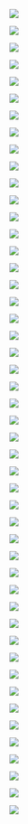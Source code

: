 ![](https://github.com/wavy-project/wavy-line-ai_v1/blob/master/screenshots/grid118x68depth3cost_dist-from-start-times-0.5-plus-dist-from-nearest-edge-times-0.75-plus-1.75x-div-30-penalty-num-surr-pts-%3E3-plus-random-range-wh-div-30_start_middle.jpg)

![](https://github.com/wavy-project/wavy-line-ai_v1/blob/master/screenshots/grid118x68depth3cost_dist-from-start-times-0.5-plus-dist-from-nearest-edge-times-0.75-plus-2x-div-30-penalty-num-surr-pts-%3E3-plus-random-range-wh-div-30_start_middle.jpg)

![](https://github.com/wavy-project/wavy-line-ai_v1/blob/master/screenshots/grid118x68depth4cost_dist-from-start-times-0.5-plus-dist-from-nearest-edge-times-0.75-plus-1.75x-div-30-penalty-num-surr-pts-%3E3-plus-random-range-wh-div-30_start_middle_no-seed-2.jpg)

![](https://github.com/wavy-project/wavy-line-ai_v1/blob/master/screenshots/grid118x68depth4cost_dist-from-start-times-0.5-plus-dist-from-nearest-edge-times-0.75-plus-1.75x-div-30-penalty-num-surr-pts-%3E3-plus-random-range-wh-div-30_start_middle_no-seed-3.jpg)

![](https://github.com/wavy-project/wavy-line-ai_v1/blob/master/screenshots/grid118x68depth4cost_dist-from-start-times-0.5-plus-dist-from-nearest-edge-times-0.75-plus-1.75x-div-30-penalty-num-surr-pts-%3E3-plus-random-range-wh-div-30_start_middle_no-seed-4.jpg)

![](https://github.com/wavy-project/wavy-line-ai_v1/blob/master/screenshots/grid118x68depth4cost_dist-from-start-times-0.5-plus-dist-from-nearest-edge-times-0.75-plus-1.75x-div-30-penalty-num-surr-pts-%3E3-plus-random-range-wh-div-30_start_middle_no-seed-5.jpg)

![](https://github.com/wavy-project/wavy-line-ai_v1/blob/master/screenshots/grid118x68depth4cost_dist-from-start-times-0.5-plus-dist-from-nearest-edge-times-0.75-plus-1.75x-div-30-penalty-num-surr-pts-%3E3-plus-random-range-wh-div-30_start_middle_no-seed-6.jpg)

![](https://github.com/wavy-project/wavy-line-ai_v1/blob/master/screenshots/grid118x68depth4cost_dist-from-start-times-0.5-plus-dist-from-nearest-edge-times-0.75-plus-1.75x-div-30-penalty-num-surr-pts-%3E3-plus-random-range-wh-div-30_start_middle_no-seed-7.jpg)

![](https://github.com/wavy-project/wavy-line-ai_v1/blob/master/screenshots/grid118x68depth4cost_dist-from-start-times-0.5-plus-dist-from-nearest-edge-times-0.75-plus-1.75x-div-30-penalty-num-surr-pts-%3E3-plus-random-range-wh-div-30_start_middle_no-seed-8.jpg)

![](https://github.com/wavy-project/wavy-line-ai_v1/blob/master/screenshots/grid118x68depth4cost_dist-from-start-times-0.5-plus-dist-from-nearest-edge-times-0.75-plus-1.75x-div-30-penalty-num-surr-pts-%3E3-plus-random-range-wh-div-30_start_middle_no-seed.jpg)

![](https://github.com/wavy-project/wavy-line-ai_v1/blob/master/screenshots/grid118x68depth4cost_dist-from-start-times-0.5-plus-dist-from-nearest-edge-times-0.75-plus-2.25x-div-30-penalty-num-surr-pts-%3E3-plus-random-range-wh-div-30_start_middle_no-seed-4.jpg)

![](https://github.com/wavy-project/wavy-line-ai_v1/blob/master/screenshots/grid118x68depth4cost_dist-from-start-times-0.5-plus-dist-from-nearest-edge-times-0.75-plus-2.25x-div-30-penalty-num-surr-pts-%3E3-plus-random-range-wh-div-30_start_middle_no-seed-6.jpg)

![](https://github.com/wavy-project/wavy-line-ai_v1/blob/master/screenshots/grid118x68depth4cost_dist-from-start-times-0.5-plus-dist-from-nearest-edge-times-0.75-plus-2.25x-div-30-penalty-num-surr-pts-%3E3-plus-random-range-wh-div-30_start_middle_no-seed-7.jpg)

![](https://github.com/wavy-project/wavy-line-ai_v1/blob/master/screenshots/grid118x68depth4cost_dist-from-start-times-0.5-plus-dist-from-nearest-edge-times-0.75-plus-2.25x-div-30-penalty-num-surr-pts-%3E3-plus-random-range-wh-div-30_start_middle_no-seed-8.jpg)

![](https://github.com/wavy-project/wavy-line-ai_v1/blob/master/screenshots/grid118x68depth4cost_dist-from-start-times-0.5-plus-dist-from-nearest-edge-times-0.75-plus-2.25x-div-30-penalty-num-surr-pts-%3E3-plus-random-range-wh-div-30_start_middle_no-seed-9.jpg)

![](https://github.com/wavy-project/wavy-line-ai_v1/blob/master/screenshots/grid118x68depth4cost_dist-from-start-times-0.5-plus-dist-from-nearest-edge-times-0.75-plus-4x-div-30-penalty-num-surr-pts-%3E3-plus-random-range-wh-div-30_start_middle_no-seed.jpg)

![](https://github.com/wavy-project/wavy-line-ai_v1/blob/master/screenshots/grid59x34depth10cost_dist-from-start-times-0.5-plus-dist-from-nearest-edge-times-0.75-plus-4x-div-30-penalty-num-surr-pts-%3E3-plus-random-range-wh-div-30_start_middle.jpg)

![](https://github.com/wavy-project/wavy-line-ai_v1/blob/master/screenshots/grid59x34depth2cost_dist-from-start-times-0.5-plus-dist-from-nearest-edge-times-0.5-plus-random-range-wh-div-30_start_middle_no-seed-11.jpg)

![](https://github.com/wavy-project/wavy-line-ai_v1/blob/master/screenshots/grid59x34depth2cost_dist-from-start-times-0.5-plus-dist-from-nearest-edge-times-0.5-plus-random-range-wh-div-30_start_middle_no-seed-8.jpg)

![](https://github.com/wavy-project/wavy-line-ai_v1/blob/master/screenshots/grid59x34depth2cost_dist-from-start-times-0.5-plus-dist-from-nearest-edge-times-0.75-plus-1.75x-div-30-penalty-num-surr-pts-%3E3-plus-random-range-wh-div-30_start_middle_no-seed-3.jpg)

![](https://github.com/wavy-project/wavy-line-ai_v1/blob/master/screenshots/grid59x34depth2cost_dist-from-start-times-0.5-plus-dist-from-nearest-edge-times-0.75-plus-1.75x-div-30-penalty-num-surr-pts->3-plus-random-range-wh-div-30_start_middle_no-seed-6.jpg)

![](https://github.com/wavy-project/wavy-line-ai_v1/blob/master/screenshots/grid118x68depth4cost_dist-from-start-times-0.5-plus-dist-from-nearest-edge-times-0.75-plus-2.25x-div-30-penalty-num-surr-pts-%3E3-plus-random-range-wh-div-30_start_middle_no-seed-9.jpg)

![](https://github.com/wavy-project/wavy-line-ai_v1/blob/master/screenshots/grid118x68depth4cost_dist-from-start-times-0.5-plus-dist-from-nearest-edge-times-0.75-plus-4x-div-30-penalty-num-surr-pts-%3E3-plus-random-range-wh-div-30_start_middle_no-seed.jpg)

![](https://github.com/wavy-project/wavy-line-ai_v1/blob/master/screenshots/grid59x34depth10cost_dist-from-start-times-0.5-plus-dist-from-nearest-edge-times-0.75-plus-4x-div-30-penalty-num-surr-pts-%3E3-plus-random-range-wh-div-30_start_middle.jpg)

![](https://github.com/wavy-project/wavy-line-ai_v1/blob/master/screenshots/grid59x34depth2cost_dist-from-start-times-0.5-plus-dist-from-nearest-edge-times-0.5-plus-random-range-wh-div-30_start_middle_no-seed-11.jpg)

![](https://github.com/wavy-project/wavy-line-ai_v1/blob/master/screenshots/grid59x34depth2cost_dist-from-start-times-0.5-plus-dist-from-nearest-edge-times-0.5-plus-random-range-wh-div-30_start_middle_no-seed-8.jpg)

![](https://github.com/wavy-project/wavy-line-ai_v1/blob/master/screenshots/grid118x68depth4cost_dist-from-start-times-0.5-plus-dist-from-nearest-edge-times-0.75-plus-4x-div-30-penalty-num-surr-pts-%3E3-plus-random-range-wh-div-30_start_middle_no-seed.jpg)

![](https://github.com/wavy-project/wavy-line-ai_v1/blob/master/screenshots/grid59x34depth10cost_dist-from-start-times-0.5-plus-dist-from-nearest-edge-times-0.75-plus-4x-div-30-penalty-num-surr-pts-%3E3-plus-random-range-wh-div-30_start_middle.jpg)

![](https://github.com/wavy-project/wavy-line-ai_v1/blob/master/screenshots/grid59x34depth2cost_dist-from-start-times-0.5-plus-dist-from-nearest-edge-times-0.5-plus-random-range-wh-div-30_start_middle_no-seed-11.jpg)

![](https://github.com/wavy-project/wavy-line-ai_v1/blob/master/screenshots/grid59x34depth2cost_dist-from-start-times-0.5-plus-dist-from-nearest-edge-times-0.5-plus-random-range-wh-div-30_start_middle_no-seed-8.jpg)

![](https://github.com/wavy-project/wavy-line-ai_v1/blob/master/screenshots/grid59x34depth2cost_dist-from-start-times-0.5-plus-dist-from-nearest-edge-times-0.75-plus-1.75x-div-30-penalty-num-surr-pts-%3E3-plus-random-range-wh-div-30_start_middle_no-seed-3.jpg)

![](https://github.com/wavy-project/wavy-line-ai_v1/blob/master/screenshots/grid59x34depth2cost_dist-from-start-times-0.5-plus-dist-from-nearest-edge-times-0.75-plus-1.75x-div-30-penalty-num-surr-pts-%3E3-plus-random-range-wh-div-30_start_middle_no-seed-6.jpg)

![](https://github.com/wavy-project/wavy-line-ai_v1/blob/master/screenshots/grid59x34depth2cost_dist-from-start-times-0.5-plus-dist-from-nearest-edge-times-0.75-plus-2x-div-30-penalty-num-surr-pts-%3E3-plus-random-range-wh-div-30_start_middle_no-seed-3.jpg)

![](https://github.com/wavy-project/wavy-line-ai_v1/blob/master/screenshots/grid59x34depth2cost_dist-from-start-times-0.5-plus-dist-from-nearest-edge-times-0.75-plus-high-penalty-num-surr-pts-plus-random-range-wh-div-30_start_middle_no-seed-3.jpg)

![](https://github.com/wavy-project/wavy-line-ai_v1/blob/master/screenshots/grid59x34depth2cost_dist-from-start-times-0.5-plus-dist-from-nearest-edge-times-0.75-plus-random-range-wh-div-30_start_middle.jpg)

![](https://github.com/wavy-project/wavy-line-ai_v1/blob/master/screenshots/grid59x34depth2cost_dist-from-start-times-0.5-plus-random-range-wh-div-30_start_middle.jpg)

![](https://github.com/wavy-project/wavy-line-ai_v1/blob/master/screenshots/grid59x34depth2cost_dist-from-start-times-0.5-plus-random-range-wh-div-30_start_middle_no-seed-11.jpg)

![](https://github.com/wavy-project/wavy-line-ai_v1/blob/master/screenshots/grid59x34depth2cost_dist-from-start-times-0.5-plus-random-range-wh-div-30_start_middle_no-seed-13.jpg)

![](https://github.com/wavy-project/wavy-line-ai_v1/blob/master/screenshots/grid59x34depth2cost_dist-from-start-times-0.5-plus-random-range-wh-div-30_start_middle_no-seed-14.jpg)

![](https://github.com/wavy-project/wavy-line-ai_v1/blob/master/screenshots/grid59x34depth2cost_dist-from-start-times-0.5-plus-random-range-wh-div-30_start_middle_no-seed-17.jpg)

![](https://github.com/wavy-project/wavy-line-ai_v1/blob/master/screenshots/grid59x34depth2cost_dist-from-start-times-0.5-plus-random-range-wh-div-30_start_middle_no-seed-18.jpg)

![](https://github.com/wavy-project/wavy-line-ai_v1/blob/master/screenshots/grid59x34depth2cost_dist-from-start-times-0.75-plus-random-range-wh-div-30_start_middle.jpg)

![](https://github.com/wavy-project/wavy-line-ai_v1/blob/master/screenshots/grid59x34depth2cost_dist-from-start-times-1.5-plus-random-range-wh-div-30_start_middle_no-seed-4.jpg)

![](https://github.com/wavy-project/wavy-line-ai_v1/blob/master/screenshots/grid59x34depth3.jpg)

![](https://github.com/wavy-project/wavy-line-ai_v1/blob/master/screenshots/grid59x34depth3cost_dist-from-start-times-1.5-plus-random-range-wh-div-30_start_middle_no-seed-4.jpg)

![](https://github.com/wavy-project/wavy-line-ai_v1/blob/master/screenshots/grid59x34depth3cost_random-range-wh-div-30_start_middle.jpg)

![](https://github.com/wavy-project/wavy-line-ai_v1/blob/master/screenshots/wavy-line-ai_result5.jpg)

![](https://github.com/wavy-project/wavy-line-ai_v1/blob/master/screenshots/wavy-line-ai_result6.jpg)
